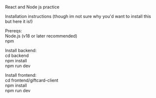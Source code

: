 React and Node js practice  
  
Installation instructions (though im not sure why you'd want to install this but here it is!)  
  
Prereqs:  
Node.js (v18 or later recommended)  
npm  
  
Install backend:  
cd backend  
npm install  
npm run dev  
  
Install frontend:  
cd frontend/giftcard-client  
npm install  
npm run dev  
